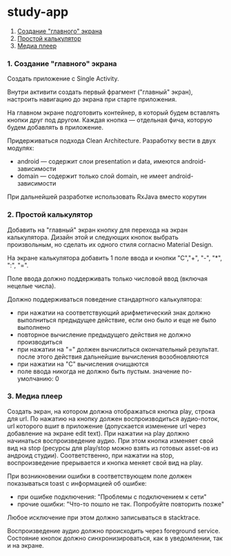 # study-app

1. [Создание "главного" экрана](#1-создание-главного-экрана)
2. [Простой калькулятор](#2-простой-калькулятор)
3. [Медиа плеер](#3-медиа-плеер)

### 1. Создание "главного" экрана
Создать приложение с Single Activity.

Внутри активити создать первый фрагмент ("главный" экран), настроить навигацию до экрана при старте приложения.

На главном экране подготовить контейнер, в который будем вставлять кнопки друг под другом. Каждая кнопка — отдельная фича, которую будем добавлять в приложение.

Придерживаться подхода Clean Architecture. Разработку вести в двух модулях:
- android — содержит слои presentation и data, имеются android-зависимости
- domain — содержит только слой domain, не имеет android-зависимости

При дальнейшей разработке использовать RxJava вместо корутин

### 2. Простой калькулятор
Добавить на "главный" экран кнопку для перехода на экран калькулятора. Дизайн этой и следующих кнопок выбрать произвольным, но сделать их одного стиля согласно Material Design.

На экране калькулятора добавить 1 поле ввода и кнопки "C","+", "-", "*", ":", "=".

Поле ввода должно поддерживать только числовой ввод (включая нецелые числа).

Должно поддерживаться поведение стандартного калькулятора:
- при нажатии на соответствующий арифметический знак должно выполниться предыдущее действие, если оно было и еще не было выполнено
- повторное вычисление предыдущего действия не должно производиться
- при нажатии на "=" должен вычислиться окончательный результат. после этого действия дальнейшие вычисления возобновляются
- при нажатии на "C" вычисления очищаются
- поле ввода никогда не должно быть пустым. значение по-умолчанию: 0

### 3. Медиа плеер
Создать экран, на котором должна отображаться кнопка play, строка для url. По нажатию на кнопку должен воспроизводиться аудио-поток, url которого вшит в приложение (допускается изменение url через добавление на экране edit text). При нажатии на play должно начинаться воспроизведение аудио. При этом кнопка изменяет свой вид на stop (ресурсы для play/stop можно взять из готовых asset-ов из андроид студии). Соответственно, при нажатии на stop, воспроизведение прерывается и кнопка меняет свой вид на play.

При возникновении ошибки в соответствующем поле должен показываться toast с информацией об ошибке:
- при ошибке подключения: "Проблемы с подключением к сети"
- прочие ошибки: "Что-то пошло не так. Попробуйте повторить позже"

Любое исключение при этом должно записываться в stacktrace.

Воспроизведение аудио должно происходить через foreground service. Состояние кнопок должно синхронизироваться, как в уведомлении, так и на экране.
